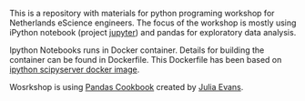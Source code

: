 This is a repository with materials for python programing workshop for Netherlands eScience engineers. The focus of the workshop is mostly using iPython notebook (project [jupyter](http://jupyter.org/)) and pandas for exploratory data analysis.

Ipython Notebooks runs in Docker container. Details for building the container can be found in Dockerfile. This Dockerfile has been based on [ipython scipyserver docker image](https://registry.hub.docker.com/u/ipython/scipyserver/).

Wosrkshop is using [Pandas Cookbook](https://github.com/jvns/pandas-cookbook) created by [Julia Evans](https://github.com/jvns).

